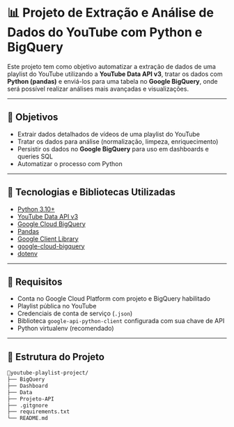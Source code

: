 # 📊 Projeto de Extração e Análise de Dados do YouTube com Python e BigQuery

Este projeto tem como objetivo automatizar a extração de dados de uma playlist do YouTube utilizando a **YouTube Data API v3**, tratar os dados com **Python (pandas)** e enviá-los para uma tabela no **Google BigQuery**, onde será possível realizar análises mais avançadas e visualizações.

---

## 📌 Objetivos

- Extrair dados detalhados de vídeos de uma playlist do YouTube
- Tratar os dados para análise (normalização, limpeza, enriquecimento)
- Persistir os dados no **Google BigQuery** para uso em dashboards e queries SQL
- Automatizar o processo com Python

---

## 🧰 Tecnologias e Bibliotecas Utilizadas

- [Python 3.10+](https://www.python.org/)
- [YouTube Data API v3](https://developers.google.com/youtube/v3)
- [Google Cloud BigQuery](https://cloud.google.com/bigquery)
- [Pandas](https://pandas.pydata.org/)
- [Google Client Library](https://pypi.org/project/google-api-python-client/)
- [google-cloud-bigquery](https://pypi.org/project/google-cloud-bigquery/)
- [dotenv](https://pypi.org/project/python-dotenv/)

---

## 🔑 Requisitos

- Conta no Google Cloud Platform com projeto e BigQuery habilitado
- Playlist pública no YouTube
- Credenciais de conta de serviço (`.json`)
- Biblioteca `google-api-python-client` configurada com sua chave de API
- Python virtualenv (recomendado)

---

## 📁 Estrutura do Projeto

```bash
📂youtube-playlist-project/
├── BigQuery
├── Dashboard
├── Data
├── Projeto-API
├── .gitgnore
├── requirements.txt
└── README.md
